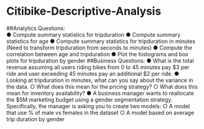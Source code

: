 # Citibike-Descriptive-Analysis
##Analytics Questions:  
● Compute summary statistics for tripduration
● Compute summary statistics for age
● Compute summary statistics for tripduration in minutes (Need to transform tripduration from seconds to minutes)
● Compute the correlation between age and tripduration
● Plot the histograms and box plots for tripduration by gender
##Business Questions:
● What is the total revenue assuming all users riding bikes from 0 to 45 minutes pay $3 per ride and user exceeding 45 minutes
pay an additional $2 per ride.
● Looking at tripduration in minutes, what can you say about the variance in the data.
○ What does this mean for the pricing strategy?
○ What does this mean for inventory availability?
● A business manager wants to reallocate the $5M marketing budget using a gender segmentation strategy. Specifically, the
manager is asking you to create two models:
○ A model that use % of male vs females in the dataset
○ A model based on average trip duration by gender
